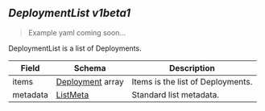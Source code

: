 ## *DeploymentList v1beta1*

> Example yaml coming soon...



DeploymentList is a list of Deployments.



Field        | Schema     | Description
------------ | ---------- | -----------
items | [Deployment](#deployment-v1beta1) array | Items is the list of Deployments.
metadata | [ListMeta](#listmeta-unversioned) | Standard list metadata.

